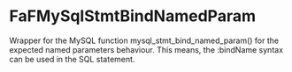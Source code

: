 # FaFMySqlStmtBindNamedParam
Wrapper for the MySQL function mysql_stmt_bind_named_param() for the expected named parameters behaviour. This means, the :bindName syntax can be used in the SQL statement.
